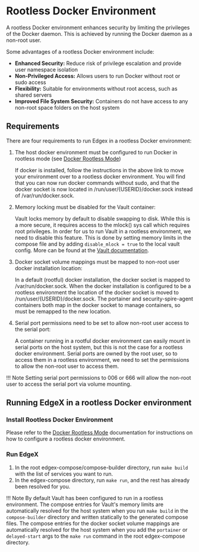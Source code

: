 # Rootless Docker Environment

A rootless Docker environment enhances security by limiting the privileges
of the Docker daemon. This is achieved by running the Docker daemon as a non-root user.

Some advantages of a rootless Docker environment include:

* __Enhanced Security:__ Reduce risk of privilege escalation and provide user namespace isolation
* __Non-Privileged Access:__ Allows users to run Docker without root or sudo access
* __Flexibility:__ Suitable for environments without root access, such as shared servers
* __Improved File System Security:__ Containers do not have access to any non-root space folders on the host system

## Requirements
There are four requirements to run Edgex in a rootless Docker environment:

1. The host docker environment must be configured to run Docker in rootless mode (see [Docker Rootless Mode](https://docs.docker.com/engine/security/rootless/))

    If docker is installed, follow the instructions in the above link to move your environment over to
    a rootless docker environment. You will find that you can now run docker commands without sudo,
    and that the docker socket is now located in /run/user/{USERID}/docker.sock instead of /var/run/docker.sock.

2. Memory locking must be disabled for the Vault container:

    Vault locks memory by default to disable swapping to disk. While this is a more secure, it requires
    access to the mlock() sys call which requires root privileges.
    In order for us to run Vault in a rootless environment, we need to disable this feature.
    This is done by setting memory limits in the compose file and by adding `disable_mlock = true` to the local vault config.
    More can be found at the [Vault documentation](https://www.vaultproject.io/docs/configuration/storage/file).

3. Docker socket volume mappings must be mapped to non-root user docker installation location:

    In a default (rootful) docker installation, the docker socket is mapped to /var/run/docker.sock.
    When the docker installation is configured to be a rootless environment the location of the docker socket
    is moved to /run/user/{USERID}/docker.sock. The portainer and security-spire-agent containers both map in the
    docker socket to manage containers, so must be remapped to the new location.

4.  Serial port permissions need to be set to allow non-root user access to the serial port:

    A container running in a rootful docker environment can easily mount in serial ports on the host system,
    but this is not the case for a rootless docker environment. Serial ports are owned by the root user,
    so to access them in a rootless environment, we need to set the permissions to allow the non-root user to access them.

!!! Note
    Setting serial port permissions to 006 or 666 will allow the non-root user to access the serial port via
    volume mounting.

## Running EdgeX in a rootless Docker environment

### Install Rootless Docker Environment
Please refer to the [Docker Rootless Mode](https://docs.docker.com/engine/security/rootless/) documentation for instructions on how to configure a rootless docker environment.

### Run EdgeX

1.  In the root edgex-compose/compose-builder directory, run `make build` with the list of services you want to run.
2.  In the edgex-compose directory, run `make run`, and the rest has already been resolved for you.

!!! Note
    By default Vault has been configured to run in a rootless environment.
    The compose entries for Vault's memory limits are automatically resolved for the host system when
    you run `make build` in the `compose-builder` directory and written statically to the generated compose files.
    The compose entries for the docker socket volume mappings are automatically resolved for the
    host system when you add the `portainer` or `delayed-start` args to the `make run` command in the root edgex-compose directory.



